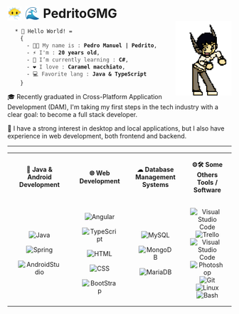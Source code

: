 <h1 style="display: flex; align-items: center; gap: 8px; margin: 0;">
    <img src="assets/face.webp" alt="😶" width="32" height="32">
    <img src="assets/ocean.webp" alt="🌊" width="32" height="32">
    PedritoGMG
</h1>

<img align='right' src='assets/SoyYO!.gif' width='25%'>  

<pre>
  <code>* 👋 Hello World! =
    {
      - 🧑🏻 <span style="color:#555;">My name is :</span> <strong>Pedro Manuel | Pedrito</strong>,
      - ⚡ <span style="color:#555;">I'm :</span> <strong>20 years old</strong>,
      - 🌱 <span style="color:#555;">I’m currently learning :</span> <strong>C#</strong>,
      - ❤️ <span style="color:#555;">I love :</span> <strong>Caramel macchiato</strong>,
      - 💻 <span style="color:#555;">Favorite lang :</span> <strong>Java &amp; TypeScript</strong>
    }</code>
</pre>

🎓  Recently graduated in Cross-Platform Application Development (DAM), I'm taking my first steps in the tech industry with a clear goal: to become a full stack developer.

🚀  I have a strong interest in desktop and local applications, but I also have experience in web development, both frontend and backend.

---
<table align="center" style="border-collapse: collapse; margin: auto;">
  <tr>
    <th style="padding: 1rem; text-align: center;">🧩 Java & Android Development</th>
    <th style="padding: 1rem; text-align: center;">🌐 Web Development</th>
    <th style="padding: 1rem; text-align: center;">☁ Database Management Systems</th>
    <th style="padding: 1rem; text-align: center;">⚙🛠 Some Others Tools / Software</th>
  </tr>
  <tr>
    <td style="padding: 1rem; text-align: center; vertical-align: middle;">
      <img alt="Java" width="60" style="padding:0.5rem;" src="https://cdn.jsdelivr.net/gh/devicons/devicon@latest/icons/java/java-original-wordmark.svg"/>
      <img alt="Spring" width="60" style="padding:0.5rem;" src="https://cdn.jsdelivr.net/gh/devicons/devicon@latest/icons/spring/spring-original-wordmark.svg"/>
      <img alt="AndroidStudio" width="60" style="padding:0.5rem;" src="https://cdn.jsdelivr.net/gh/devicons/devicon@latest/icons/androidstudio/androidstudio-original.svg"/>
    </td>
    <td style="padding: 1rem; text-align: center; vertical-align: middle;">
      <img alt="Angular" width="60" style="padding:0.5rem;" src="https://cdn.jsdelivr.net/gh/devicons/devicon@latest/icons/angular/angular-original.svg"/>
      <img alt="TypeScript" width="60" style="padding:0.5rem;" src="https://cdn.jsdelivr.net/gh/devicons/devicon@latest/icons/typescript/typescript-original.svg"/>
      <img alt="HTML" width="60" style="padding:0.5rem;" src="https://cdn.jsdelivr.net/gh/devicons/devicon@latest/icons/html5/html5-original.svg"/>
      <img alt="CSS" width="60" style="padding:0.5rem;" src="https://cdn.jsdelivr.net/gh/devicons/devicon@latest/icons/css3/css3-original.svg"/>
      <img alt="BootStrap" width="60" style="padding:0.5rem;" src="https://cdn.jsdelivr.net/gh/devicons/devicon@latest/icons/bootstrap/bootstrap-original-wordmark.svg"/>
    </td>
    <td style="padding: 1rem; text-align: center; vertical-align: middle;">
      <img alt="MySQL" width="60" style="padding:0.5rem;" src="https://cdn.jsdelivr.net/gh/devicons/devicon@latest/icons/mysql/mysql-original-wordmark.svg"/>
      <img alt="MongoDB" width="60" style="padding:0.5rem;" src="https://cdn.jsdelivr.net/gh/devicons/devicon@latest/icons/mongodb/mongodb-original-wordmark.svg"/>
      <img alt="MariaDB" width="60" style="padding:0.5rem;" src="https://cdn.jsdelivr.net/gh/devicons/devicon@latest/icons/mariadb/mariadb-original-wordmark.svg"/>
    </td>
    <td style="padding: 1rem; text-align: center; vertical-align: middle;">
      <img alt="Visual Studio Code" width="30" src="https://cdn.jsdelivr.net/gh/devicons/devicon@latest/icons/vscode/vscode-original.svg" />
      <img alt="Trello" width="30" src="https://cdn.jsdelivr.net/gh/devicons/devicon@latest/icons/trello/trello-original.svg" />
      <img alt="Visual Studio Code" width="30" src="https://cdn.jsdelivr.net/gh/devicons/devicon@latest/icons/visualstudio/visualstudio-original.svg" />
      <img alt="Photoshop" width="30" src="https://cdn.jsdelivr.net/gh/devicons/devicon@latest/icons/photoshop/photoshop-original.svg" />
      <img alt="Git" width="30" src="https://cdn.jsdelivr.net/gh/devicons/devicon/icons/git/git-original.svg" />
      <img alt="Linux" width="30" src="https://cdn.jsdelivr.net/gh/devicons/devicon/icons/linux/linux-original.svg" />
      <img alt="Bash" width="30" src="https://cdn.jsdelivr.net/gh/devicons/devicon/icons/bash/bash-original.svg" />
    </td>
  </tr>
</table>

